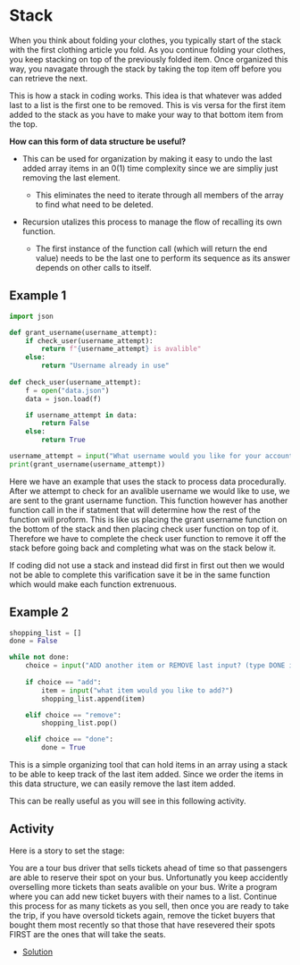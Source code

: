 # Stack

When you think about folding your clothes, you typically start of the stack with the first clothing article you fold. As you continue folding your clothes, you keep stacking on top of the previously folded item. Once organized this way, you navagate through the stack by taking the top item off before you can retrieve the next.

This is how a stack in coding works. This idea is that whatever was added last to a list is the first one to be removed. This is vis versa for the first item added to the stack as you have to make your way to that bottom item from the top.

**How can this form of data structure be useful?**

- This can be used for organization by making it easy to undo the last added array items in an 0(1) time complexity since we are simpliy just removing the last element. 
    - This eliminates the need to iterate through all members of the array to find what need to be deleted.

- Recursion utalizes this process to manage the flow of recalling its own function. 
    - The first instance of the function call (which will return the end value) needs to be the last one to perform its sequence as its answer depends on other calls to itself. 

## Example 1

```python
import json

def grant_username(username_attempt):
    if check_user(username_attempt):
        return f"{username_attempt} is avalible"
    else: 
        return "Username already in use"
    
def check_user(username_attempt):
    f = open("data.json")
    data = json.load(f)

    if username_attempt in data:
        return False
    else:
        return True

username_attempt = input("What username would you like for your account?")
print(grant_username(username_attempt))
```

Here we have an example that uses the stack to process data procedurally. After we attempt to check for an avalible username we would like to use, we are sent to the grant username function. This function however has another function call in the if statment that will determine how the rest of the function will proform. This is like us placing the grant username function on the bottom of the stack and then placing check user function on top of it. Therefore we have to complete the check user function to remove it off the stack before going back and completing what was on the stack below it. 

If coding did not use a stack and instead did first in first out then we would not be able to complete this varification save it be in the same function which would make each function extrenuous.

## Example 2
```python
shopping_list = []
done = False

while not done:
    choice = input("ADD another item or REMOVE last input? (type DONE if finished)").lower()
    
    if choice == "add":
        item = input("what item would you like to add?")
        shopping_list.append(item)

    elif choice == "remove":
        shopping_list.pop()

    elif choice == "done":
        done = True
```

This is a simple organizing tool that can hold items in an array using a stack to be able to keep track of the last item added. Since we order the items in this data structure, we can easily remove the last item added.

This can be really useful as you will see in this following activity.

## Activity

Here is a story to set the stage:

You are a tour bus driver that sells tickets ahead of time so that passengers are able to reserve their spot on your bus. Unfortunatly you keep accidently overselling more tickets than seats avalible on your bus. Write a program where you can add new ticket buyers with their names to a list. Continue this process for as many tickets as you sell, then once you are ready to take the trip, if you have oversold tickets again, remove the ticket buyers that bought them most recently so that those that have resevered their spots FIRST are the ones that will take the seats.

- [Solution](busdriver.py)